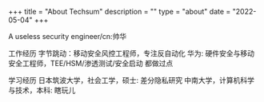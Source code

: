 +++
title = "About Techsum"
description = ""
type = "about"
date = "2022-05-04"
+++

A useless security engineer/cn:帅华

工作经历
字节跳动：移动安全风控工程师，专注反自动化
华为: 硬件安全与移动安全工程师，TEE/HSM/渗透测试/安全启动 都做过点

学习经历
日本筑波大学，社会工学，硕士: 差分隐私研究
中南大学，计算机科学与技术，本科: 瞎玩儿

